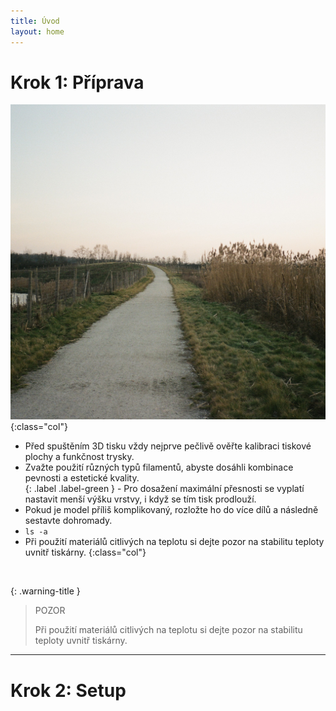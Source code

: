 ```yaml
---
title: Úvod
layout: home
---
```

# **Krok 1:** Příprava
![alt](000518670034.jpg){:class="col"}
- Před spuštěním 3D tisku vždy nejprve pečlivě ověřte kalibraci tiskové plochy a funkčnost trysky.  
- Zvažte použití různých typů filamentů, abyste dosáhli kombinace pevnosti a estetické kvality.  
{: .label .label-green } - Pro dosažení maximální přesnosti se vyplatí nastavit menší výšku vrstvy, i když se tím tisk prodlouží.  
- Pokud je model příliš komplikovaný, rozložte ho do více dílů a následně sestavte dohromady.
- `ls -a`
- Při použití materiálů citlivých na teplotu si dejte pozor na stabilitu teploty uvnitř tiskárny.
{:class="col"}
<br style="clear: left;" />

{: .warning-title }
> POZOR
>
> Při použití materiálů citlivých na teplotu si dejte pozor na stabilitu teploty uvnitř tiskárny.

---

# **Krok 2:** Setup
